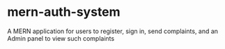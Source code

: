 # mern-auth-system
A MERN application for users to register, sign in, send complaints, and an Admin panel to view such complaints
